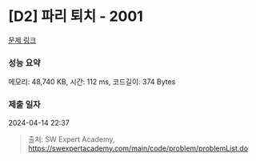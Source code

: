 # [D2] 파리 퇴치 - 2001 

[문제 링크](https://swexpertacademy.com/main/code/problem/problemDetail.do?contestProbId=AV5PzOCKAigDFAUq) 

### 성능 요약

메모리: 48,740 KB, 시간: 112 ms, 코드길이: 374 Bytes

### 제출 일자

2024-04-14 22:37



> 출처: SW Expert Academy, https://swexpertacademy.com/main/code/problem/problemList.do